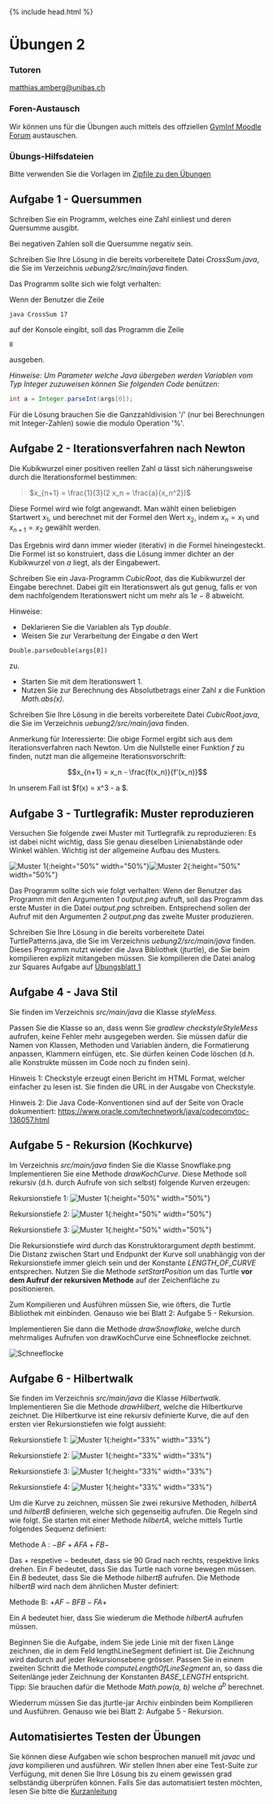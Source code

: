 {% include head.html %}
# Übungen 2

### Tutoren

[matthias.amberg@unibas.ch](mailto:matthias.amberg@unibas.ch)

### Foren-Austausch

Wir können uns für die Übungen auch mittels des offziellen [GymInf Moodle Forum](https://moodle.unifr.ch/mod/forum/view.php?id=673384) 
austauschen. 

### Übungs-Hilfsdateien

Bitte verwenden Sie die Vorlagen im [Zipfile zu den Übungen](https://github.com/unibas-marcelluethi/gyminf-programmieren/raw/master/docs/block2/uebung2.zip)

## Aufgabe 1 - Quersummen
Schreiben Sie ein Programm, welches eine Zahl einliest und deren Quersumme ausgibt.

Bei negativen Zahlen soll die Quersumme negativ sein.

Schreiben Sie Ihre Lösung in die bereits vorbereitete Datei _CrossSum.java_, die Sie im Verzeichnis _uebung2/src/main/java_ finden.

Das Programm sollte sich wie folgt verhalten: 

Wenn der Benutzer die Zeile

```
java CrossSum 17
```

auf der Konsole eingibt, soll das Programm die Zeile
```
8
```
ausgeben.

_Hinweise: Um Parameter welche Java übergeben werden Variablen vom Typ Integer zuzuweisen können Sie folgenden Code benützen:_
```java
int a = Integer.parseInt(args[0]);
```

Für die Lösung brauchen Sie die Ganzzahldivision '/' (nur bei Berechnungen mit Integer-Zahlen) sowie die modulo Operation '%'.

## Aufgabe 2 - Iterationsverfahren nach Newton
Die Kubikwurzel einer positiven reellen Zahl $a$ lässt sich näherungsweise durch die Iterationsformel bestimmen:

> $x_{n+1} = \frac{1}{3}(2 x_n + \frac{a}{x_n^2})$

Diese Formel wird wie folgt angewandt. Man wählt einen beliebigen Startwert $x_1$, und
berechnet mit der Formel den Wert $x_2$, indem $x_n = x_1$ und $x_{n+1} = x_2$ gewählt werden.

Das Ergebnis wird dann immer wieder (iterativ) in die Formel hineingesteckt. Die Formel ist so konstruiert, dass die Lösung immer dichter an der Kubikwurzel von $a$ liegt, als der Eingabewert.

Schreiben Sie ein Java-Programm _CubicRoot_, das die Kubikwurzel der Eingabe berechnet. Dabei gilt ein Iterationswert als gut genug, falls er von dem nachfolgendem Iterationswert nicht um mehr als $1e−8$ abweicht. 

Hinweise:
* Deklarieren Sie die Variablen als Typ _double_.
* Weisen Sie zur Verarbeitung der Eingabe $a$ den Wert 
```
Double.parseDouble(args[0])
``` 
zu.
* Starten Sie mit dem Iterationswert 1.
* Nutzen Sie zur Berechnung des Absolutbetrags einer Zahl _x_ die Funktion _Math.abs(x)_.

Schreiben Sie Ihre Lösung in die bereits vorbereitete Datei _CubicRoot.java_, die Sie
im Verzeichnis _uebung2/src/main/java_ finden.

Anmerkung für Interessierte: Die obige Formel ergibt sich aus dem Iterationsverfahren
nach Newton. Um die Nullstelle einer Funktion $f$ zu finden, nutzt man die allgemeine Iterationsvorschrift:

$$x_{n+1} = x_n - \frac{f(x_n)}{f'(x_n)}$$

In unserem Fall ist $f(x) = x^3 - a $.

## Aufgabe 3 - Turtlegrafik: Muster reproduzieren

Versuchen Sie folgende zwei Muster mit Turtlegrafik zu reproduzieren: Es ist dabei nicht wichtig, dass Sie genau dieselben Linienabstände oder Winkel wählen. Wichtig ist der allgemeine Aufbau des Musters.

![Muster 1](images-uebung/turtle-pattern-1.png){:height="50%" width="50%"}![Muster 2](images-uebung/turtle-pattern-2.png){:height="50%" width="50%"}

Das Programm sollte sich wie folgt verhalten: Wenn der Benutzer das Programm mit den
Argumenten _1 output.png_ aufruft, soll das Programm das erste Muster in die Datei
_output.png_ schreiben. Entsprechend sollen der Aufruf mit den Argumenten _2 output.png_ das zweite Muster produzieren.

Schreiben Sie Ihre Lösung in die bereits vorbereitete Datei TurtlePatterns.java,
die Sie im Verzeichnis _uebung2/src/main/java_ finden.
Dieses Programm nutzt wieder die Java Bibliothek (jturtle), die Sie beim kompilieren
explizit mitangeben müssen. Sie kompilieren die Datei analog zur Squares Aufgabe auf 
[Übungsblatt 1 ](../block1/uebungen1.md)

## Aufgabe 4 - Java Stil
Sie finden im Verzeichnis _src/main/java_ die Klasse _styleMess_.

Passen Sie die Klasse so an, dass wenn Sie _gradlew checkstyleStyleMess_ aufrufen,
keine Fehler mehr ausgegeben werden. Sie müssen dafür die Namen von Klassen, Methoden
und Variablen ändern, die Formatierung anpassen, Klammern einfügen, etc. Sie dürfen
keinen Code löschen (d.h. alle Konstrukte müssen im Code noch zu finden sein).

Hinweis 1: Checkstyle erzeugt einen Bericht im HTML Format, welcher einfacher zu lesen
ist. Sie finden die URL in der Ausgabe von Checkstyle.

Hinweis 2: Die Java Code-Konventionen sind auf der Seite von Oracle dokumentiert:
<https://www.oracle.com/technetwork/java/codeconvtoc-136057.html>

## Aufgabe 5 - Rekursion (Kochkurve)
Im Verzeichnis _src/main/java_ finden Sie die Klasse Snowflake.png Implementieren Sie eine Methode _drawKochCurve_. Diese Methode soll rekursiv (d.h. durch Aufrufe von sich selbst) folgende Kurven erzeugen:

Rekursionstiefe 1:
![Muster 1](images-uebung/koch1.png){:height="50%" width="50%"}

Rekursionstiefe 2:
![Muster 1](images-uebung/koch2.png){:height="50%" width="50%"}

Rekursionstiefe 3:
![Muster 1](images-uebung/koch3.png){:height="50%" width="50%"}

Die Rekursionstiefe wird durch das Konstruktorargument _depth_ bestimmt.
Die Distanz zwischen Start und Endpunkt der Kurve soll unabhängig von der Rekursionstiefe immer gleich sein und der Konstante _LENGTH_OF_CURVE_ entsprechen.
Nutzen Sie die Methode _setStartPosition_ um das Turtle **vor dem Aufruf der
rekursiven Methode** auf der Zeichenfläche zu positionieren.

Zum Kompilieren und Ausführen müssen Sie, wie öfters, die Turtle Bibliothek mit einbinden. Genauso wie bei Blatt 2: Aufgabe 5 - Rekursion.

Implementieren Sie dann die Methode _drawSnowflake_, welche durch mehrmaliges
Aufrufen von drawKochCurve eine Schneeflocke zeichnet.

![Schneeflocke](images-uebung/snowflake.png)

## Aufgabe 6 - Hilbertwalk
Sie finden im Verzeichnis _src/main/java_ die Klasse _Hilbertwalk_. Implementieren
Sie die Methode _drawHilbert_, welche die Hilbertkurve zeichnet. Die Hilbertkurve ist
eine rekursiv definierte Kurve, die auf den ersten vier Rekursionstiefen wie folgt aussieht:

Rekursionstiefe 1:
![Muster 1](images-uebung/hilbert-0.png){:height="33%" width="33%"}

Rekursionstiefe 2:
![Muster 1](images-uebung/hilbert-1.png){:height="33%" width="33%"}

Rekursionstiefe 3:
![Muster 1](images-uebung/hilbert-2.png){:height="33%" width="33%"}

Rekursionstiefe 4:
![Muster 1](images-uebung/hilbert-3.png){:height="33%" width="33%"}

Um die Kurve zu zeichnen, müssen Sie zwei rekursive Methoden, _hilbertA_ und _hilbertB_ definieren, welche sich gegenseitig aufrufen. Die Regeln sind wie folgt. Sie starten mit einer Methode _hilbertA_, welche mittels Turtle folgendes Sequenz definiert:

Methode A : $− BF + AF A + F B −$

Das $+$ respetive $−$ bedeutet, dass sie 90 Grad nach rechts, respektive links drehen. Ein $F$
bedeutet, dass Sie das Turtle nach vorne bewegen müssen. Ein $B$ bedeutet, dass Sie die
Methode _hilbertB_ aufrufen. Die Methode _hilbertB_ wird nach dem ähnlichen Muster
definiert:

Methode B: $+ AF − BF B − F A+$

Ein $A$ bedeutet hier, dass Sie wiederum die Methode _hilbertA_ aufrufen müssen.

Beginnen Sie die Aufgabe, indem Sie jede Linie mit der fixen Länge zeichnen, die in dem Feld lengthLineSegment definiert ist. Die Zeichnung wird dadurch auf jeder Rekursionsebene grösser. Passen Sie in einem zweiten Schritt die Methode
_computeLengthOfLineSegment_ an, so dass die Seitenlänge jeder Zeichnung der Konstanten _BASE_LENGTH_ entspricht.
Tipp: Sie brauchen dafür die Methode _Math.pow(a, b)_ welche $a^b$
berechnet.

Wiederrum müssen Sie das jturtle-jar Archiv einbinden beim Kompilieren und Ausführen. Genauso wie bei Blatt 2: Aufgabe 5 - Rekursion.

## Automatisiertes Testen der Übungen 

Sie können diese Aufgaben wie schon besprochen manuell mit _javac_ und _java_ kompilieren und ausführen. Wir stellen Ihnen aber eine Test-Suite zur Verfügung, mit denen Sie Ihre Lösung bis zu einem gewissen grad selbständig überprüfen können. Falls Sie das automatisiert testen möchten, lesen Sie bitte die [Kurzanleitung](../block1/kurzanleitung-gradle.md)
